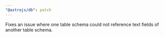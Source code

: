 ```yaml
---
"@astrojs/db": patch
---
```


Fixes an issue where one table schema could not reference text fields of another table schema.
